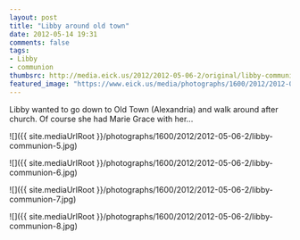 ```yaml
---
layout: post
title: "Libby around old town"
date: 2012-05-14 19:31
comments: false
tags: 
- Libby
- communion
thumbsrc: http://media.eick.us/2012/2012-05-06-2/original/libby-communion-7.jpg
featured_image: "https://www.eick.us/media/photographs/1600/2012/2012-05-06-2/libby-communion-5.jpg"
---
```

Libby wanted to go down to Old Town (Alexandria) and walk around after church.  Of course she had Marie Grace with her...



![]({{ site.mediaUrlRoot }}/photographs/1600/2012/2012-05-06-2/libby-communion-5.jpg)




![]({{ site.mediaUrlRoot }}/photographs/1600/2012/2012-05-06-2/libby-communion-6.jpg)




![]({{ site.mediaUrlRoot }}/photographs/1600/2012/2012-05-06-2/libby-communion-7.jpg)




![]({{ site.mediaUrlRoot }}/photographs/1600/2012/2012-05-06-2/libby-communion-8.jpg)


